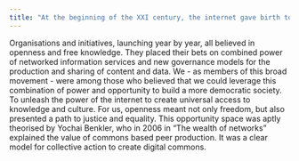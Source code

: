 ```yaml
---
title: "At the beginning of the XXI century, the internet gave birth to the open movement."
---
```

Organisations and initiatives, launching year by year, all believed in openness and free knowledge. They placed their bets on combined power of networked information services and new governance models for the production and sharing of content and data.
We - as members of this broad movement - were among those who believed that we could leverage this combination of power and opportunity to build a more democratic society. To unleash the power of the internet to create universal access to knowledge and culture. For us, openness meant not only freedom, but also presented a path to justice and equality.
This opportunity space was aptly theorised by Yochai Benkler, who in 2006 in “The wealth of networks” explained the value of  commons based peer production. It was a clear model for collective action to create digital commons.

